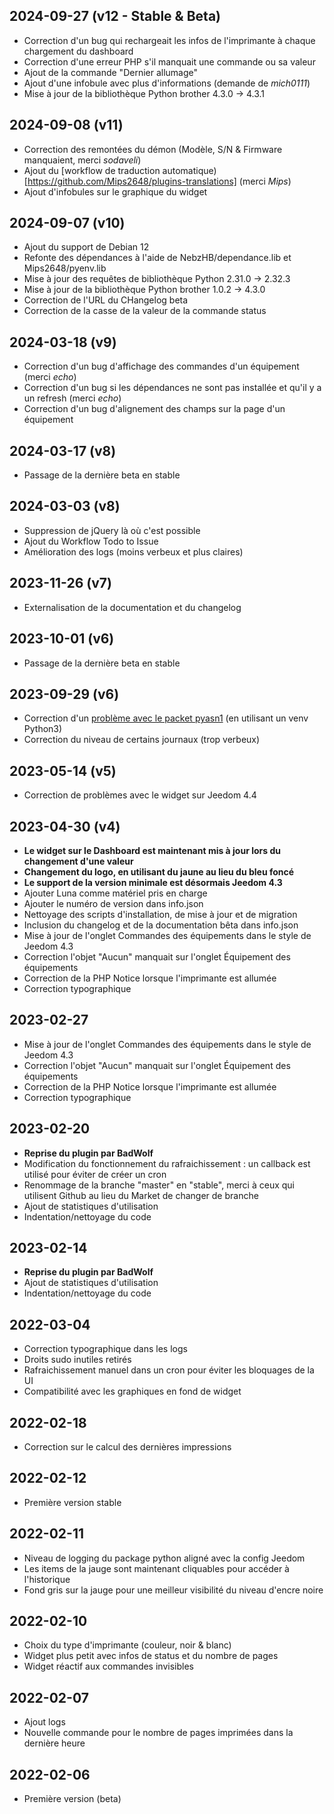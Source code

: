 ## 2024-09-27 (v12 - Stable & Beta)
- Correction d'un bug qui rechargeait les infos de l'imprimante à chaque chargement du dashboard
- Correction d'une erreur PHP s'il manquait une commande ou sa valeur
- Ajout de la commande "Dernier allumage"
- Ajout d'une infobule avec plus d'informations (demande de *mich0111*)
- Mise à jour de la bibliothèque Python brother 4.3.0 -> 4.3.1

## 2024-09-08 (v11)
- Correction des remontées du démon (Modèle, S/N & Firmware manquaient, merci *sodaveli*)
- Ajout du [workflow de traduction automatique)[https://github.com/Mips2648/plugins-translations] (merci *Mips*)
- Ajout d'infobules sur le graphique du widget

## 2024-09-07 (v10)
- Ajout du support de Debian 12
- Refonte des dépendances à l'aide de NebzHB/dependance.lib et Mips2648/pyenv.lib
- Mise à jour des requêtes de bibliothèque Python 2.31.0 -> 2.32.3
- Mise à jour de la bibliothèque Python brother 1.0.2 -> 4.3.0
- Correction de l'URL du CHangelog beta
- Correction de la casse de la valeur de la commande status

## 2024-03-18 (v9)
- Correction d'un bug d'affichage des commandes d'un équipement (merci *echo*)
- Correction d'un bug si les dépendances ne sont pas installée et qu'il y a un refresh (merci *echo*)
- Correction d'un bug d'alignement des champs sur la page d'un équipement

## 2024-03-17 (v8)
- Passage de la dernière beta en stable

## 2024-03-03 (v8)
- Suppression de jQuery là où c'est possible
- Ajout du Workflow Todo to Issue
- Amélioration des logs (moins verbeux et plus claires)

## 2023-11-26 (v7)
- Externalisation de la documentation et du changelog

## 2023-10-01 (v6)
- Passage de la dernière beta en stable

## 2023-09-29 (v6)
- Correction d'un [problème avec le packet pyasn1](https://community.jeedom.com/t/107671) (en utilisant un venv Python3)
- Correction du niveau de certains journaux (trop verbeux)

## 2023-05-14 (v5)
- Correction de problèmes avec le widget sur Jeedom 4.4

## 2023-04-30 (v4)
- **Le widget sur le Dashboard est maintenant mis à jour lors du changement d'une valeur**
- **Changement du logo, en utilisant du jaune au lieu du bleu foncé**
- **Le support de la version minimale est désormais Jeedom 4.3**
- Ajouter Luna comme matériel pris en charge
- Ajouter le numéro de version dans info.json
- Nettoyage des scripts d'installation, de mise à jour et de migration
- Inclusion du changelog et de la documentation bêta dans info.json
- Mise à jour de l'onglet Commandes des équipements dans le style de Jeedom 4.3
- Correction l'objet "Aucun" manquait sur l'onglet Équipement des équipements
- Correction de la PHP Notice lorsque l'imprimante est allumée
- Correction typographique

## 2023-02-27
- Mise à jour de l'onglet Commandes des équipements dans le style de Jeedom 4.3
- Correction l'objet "Aucun" manquait sur l'onglet Équipement des équipements
- Correction de la PHP Notice lorsque l'imprimante est allumée
- Correction typographique

## 2023-02-20
- **Reprise du plugin par BadWolf**
- Modification du fonctionnement du rafraichissement : un callback est utilisé pour éviter de créer un cron
- Renommage de la branche "master" en "stable", merci à ceux qui utilisent Github au lieu du Market de changer de branche
- Ajout de statistiques d'utilisation
- Indentation/nettoyage du code

## 2023-02-14
- **Reprise du plugin par BadWolf**
- Ajout de statistiques d'utilisation
- Indentation/nettoyage du code

## 2022-03-04
- Correction typographique dans les logs
- Droits sudo inutiles retirés
- Rafraichissement manuel dans un cron pour éviter les bloquages de la UI
- Compatibilité avec les graphiques en fond de widget

## 2022-02-18
- Correction sur le calcul des dernières impressions

## 2022-02-12
- Première version stable

## 2022-02-11
- Niveau de logging du package python aligné avec la config Jeedom
- Les items de la jauge sont maintenant cliquables pour accéder à l'historique
- Fond gris sur la jauge pour une meilleur visibilité du niveau d'encre noire

## 2022-02-10
- Choix du type d'imprimante (couleur, noir & blanc)
- Widget plus petit avec infos de status et du nombre de pages
- Widget réactif aux commandes invisibles

## 2022-02-07
- Ajout logs
- Nouvelle commande pour le nombre de pages imprimées dans la dernière heure

## 2022-02-06
- Première version (beta)
